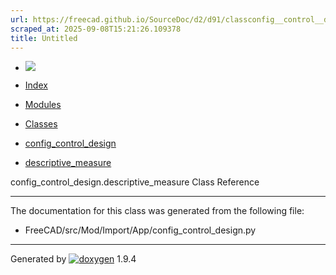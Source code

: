 ```yaml
---
url: https://freecad.github.io/SourceDoc/d2/d91/classconfig__control__design_1_1descriptive__measure.html
scraped_at: 2025-09-08T15:21:26.109378
title: Untitled
---
```


  * [ ![](https://www.freecad.org/svg/logo-freecad.svg) ](https://freecadweb.org "FreeCAD")
  * [Index](../../index.html "Index")
  * [Modules](../../modules.html "Modules list")
  * [Classes](../../annotated.html "Annotated list")

  * [config_control_design](../../d4/d07/namespaceconfig__control__design.html)
  * [descriptive_measure](../../d2/d91/classconfig__control__design_1_1descriptive__measure.html)

config_control_design.descriptive_measure Class Reference

* * *

The documentation for this class was generated from the following file:

  * FreeCAD/src/Mod/Import/App/config_control_design.py

* * *

Generated by
[![doxygen](../../doxygen.svg)](https://www.doxygen.org/index.html) 1.9.4

